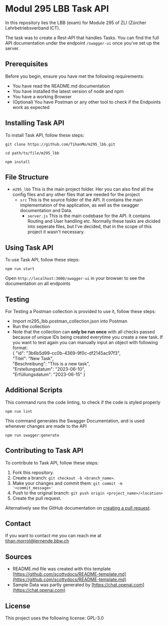 # Modul 295 LBB Task API

In this repository lies the LBB (exam) for Module 295 of ZLI (Zürcher Lehrbetriebsverband ICT).

The task was to create a Rest-API that handles Tasks. You can find the full API documentation under the endpoint `/swagger-ui` once you've set up the server.

## Prerequisites

Before you begin, ensure you have met the following requirements:

* You have read the README.md documentation
* You have installed the latest version of node and npm
* You have a working Browser
* (Optional) You have Postman or any other tool to check if the Endpoints work as expected

## Installing Task API

To install Task API, follow these steps:

```
git clone https://github.com/TihanMo/m295_lbb.git
```

```
cd path/to/file/m295_lbb
```

```
npm install
```

## File Structure

* `m295_lbb` This is the main project folder. Her you can also find all the config files and any other files that are needed for the project
  * `src` This is the source folder of the API. It contains the main implementation of the application, as well as the swagger documentation and Data.
    * `server.js` This is the main codebase for the API. It contains Routing and User handling etc. Normally these tasks are dicided into seperate files, but I've decided, that in the scope of this project it wasn't necessary.

## Using Task API

To use Task API, follow these steps:

```
npm run start
```

Open `http://localhost:3000/swagger-ui` in your browser to see the documentation on all endpoints

## Testing

For Testing a Postman collection is provided to use it, follow these steps:

* Import m295_lbb.postman_collection.json into Postman
* Run the collection
* Note that the collection can **only be run once** with all checks passed because of unique IDs being created everytime you create a new task. If you want to test again you can manually input an object with following format:  
  {
    "id": "3b6b5d99-cc0b-4369-9f0c-df2145ac97f3",  
    "Titel": "New Task",  
    "Beschreibung": "This is a new task",  
    "Erstellungsdatum": "2023-06-10",  
    "Erfüllungsdatum": "2023-06-15"
  }

## Additional Scripts

This command runs the code linting, to check if the code is styled properly
```
npm run lint
```

This command generates the Swagger Documentation, and is used whenever changes are made to the API
```
npm run swagger:generate
```

## Contributing to Task API

To contribute to Task API, follow these steps:

1. Fork this repository.
2. Create a branch: `git checkout -b <branch_name>`.
3. Make your changes and commit them: `git commit -m '<commit_message>'`
4. Push to the original branch: `git push origin <project_name>/<location>`
5. Create the pull request.

Alternatively see the GitHub documentation on [creating a pull request](https://help.github.com/en/github/collaborating-with-issues-and-pull-requests/creating-a-pull-request).

## Contact

If you want to contact me you can reach me at [tihan.morrol@lernende.bbw.ch](tihan.morrol@lernende.bbw.ch)

## Sources

* README.md file was created with this template [https://github.com/scottydocs/README-template.md](https://github.com/scottydocs/README-template.md)
* Sample Data was partly generated by [https://chat.openai.com](https://chat.openai.com)

## License

This project uses the following license: GPL-3.0
